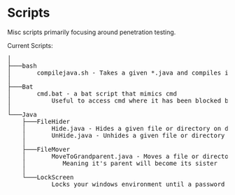 # Scripts
Misc scripts primarily focusing around penetration testing.

Current Scripts:
<pre>
│
├───bash 
│       compilejava.sh - Takes a given *.java and compiles it to a runnable *.jar
│
├───Bat
│       cmd.bat - a bat script that mimics cmd
│           Useful to access cmd where it has been blocked but command prompt script processing has not
│
└───Java
    ├───FileHider
    │       Hide.java - Hides a given file or directory on dos and unix based systems
    │       UnHide.java - Unhides a given file or directory on dos and unix based systems
    │
    ├───FileMover
    │       MoveToGrandparent.java - Moves a file or directory to its grandparent directory
    │          Meaning it's parent will become its sister
    │
    └───LockScreen
            Locks your windows environment until a password has been entered
<pre>
